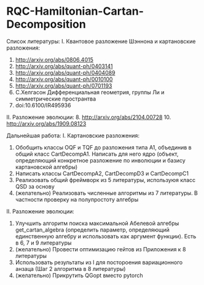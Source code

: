 # RQC-Hamiltonian-Cartan-Decomposition

Список литературы:
I. Квантовое разложение Шэннона и картановские разложения:
1. http://arxiv.org/abs/0806.4015
2. http://arxiv.org/abs/quant-ph/0403141
3. http://arxiv.org/abs/quant-ph/0404089
4. http://arxiv.org/abs/quant-ph/0010100
5. http://arxiv.org/abs/quant-ph/0701193
6.  С.Хелгасон Дифференциальная геометрия, группы Ли и симметрические пространтва
7.  doi:10.6100/IR495936

II. Разложение эволюции:
8. http://arxiv.org/abs/2104.00728
10. http://arxiv.org/abs/1909.08123

Дальнейшая работа:
I. Картановские разложения:
1. Обобщить классы OQF и TQF до разложения типа A1, объединив в общий класс CartDecompA1. Написать для него ядро (объект, определяющий конкретное разложение по инволюции и базису картановской алгебры) 
3. Написать классы CartDecompA2, CartDecompD3 и CartDecompC1
4. Реализовать общий фреймворк из 5 литературы, используюя класс QSD за основу
5. (желательно) Реализовать численные алгоритмы из 7 литературы. В частности проверку на полупростоту алгебры

II. Разложение эволюции:
1. Улучшить алгоритм поиска максимальной Абелевой алгебры get_cartan_algebra (определить параметр, определяющий единственную алгебру и использовать как аргумент функции). Есть в 6, 7 и 9 литературы
2. (желательно) Провести оптимизацию гейтов из Приложения к 8 литературы
3. Использовать результаты из I для постороения вариационного анзаца (Шаг 2 алгоритма в 8 литературы)
4. (желательно) Прикрутить QGopt вместо pytorch

